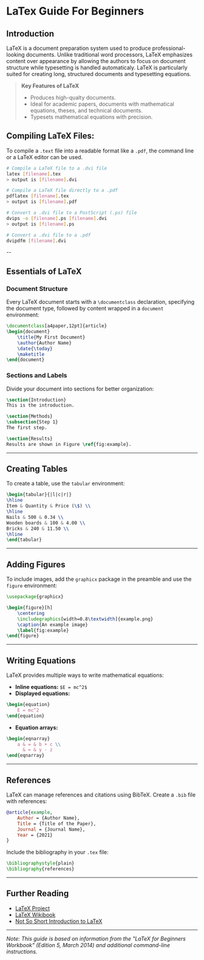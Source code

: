 # LaTex Guide For Beginners

## Introduction 

LaTeX is a document preparation system used to produce professional-looking documents. Unlike traditional word processors, LaTeX emphasizes content over appearance by allowing the authors to focus on document structure while typesetting is handled automaticaly. LaTeX is particularly suited for creating long, structured documents and typesetting equations.

> **Key Features of LaTeX** 
> - Produces high-qualty documents. 
> - Ideal for academic papers, documents with mathematical equations, theses, and technical documents. 
> - Typesets mathematical equations with precision. 

## Compiling LaTeX Files: 

To compile a `.text` file into a readable format like a `.pdf`, the command line or a LaTeX editor can be used. 

```Bash
# Compile a LaTeX file to a .dvi file
latex [filename].tex 
> output is [filename].dvi

# Compile a LaTeX file directly to a .pdf 
pdflatex [filename].tex
> output is [filename].pdf

# Convert a .dvi file to a PostScript (.ps) file
dvips -o [filename].ps [filename].dvi
> output is [filename].ps

# Convert a .dvi file to a .pdf 
dvipdfm [filename].dvi
```

-- 

## Essentials of LaTeX

### Document Structure 

Every LaTeX document starts with a `\documentclass` declaration, specifying the document type, followed by content wrapped in a `document` environment:

```latex
\documentclass[a4paper,12pt]{article}
\begin{document}
    \title{My First Document}
    \author{Author Name}
    \date{\today}
    \maketitle
\end{document}
```

### Sections and Labels

Divide your document into sections for better organization:

```latex
\section{Introduction}
This is the introduction.

\section{Methods}
\subsection{Step 1}
The first step.

\section{Results}
Results are shown in Figure \ref{fig:example}.
```

---

## Creating Tables

To create a table, use the `tabular` environment:

```latex
\begin{tabular}{|l|c|r|}
\hline
Item & Quantity & Price (\$) \\
\hline
Nails & 500 & 0.34 \\
Wooden boards & 100 & 4.00 \\
Bricks & 240 & 11.50 \\
\hline
\end{tabular}
```

---

## Adding Figures

To include images, add the `graphicx` package in the preamble and use the `figure` environment:

```latex
\usepackage{graphicx}

\begin{figure}[h]
    \centering
    \includegraphics[width=0.8\textwidth]{example.png}
    \caption{An example image}
    \label{fig:example}
\end{figure}
```

---

## Writing Equations

LaTeX provides multiple ways to write mathematical equations:

- **Inline equations:** `$E = mc^2$`
- **Displayed equations:**
```latex
\begin{equation}
    E = mc^2
\end{equation}
```

- **Equation arrays:**
```latex
\begin{eqnarray}
    a & = & b + c \\
      & = & y - z
\end{eqnarray}
```

---

## References

LaTeX can manage references and citations using BibTeX. Create a `.bib` file with references:

```bibtex
@article{example,
    Author = {Author Name},
    Title = {Title of the Paper},
    Journal = {Journal Name},
    Year = {2021}
}
```

Include the bibliography in your `.tex` file:

```latex
\bibliographystyle{plain}
\bibliography{references}
```

---

## Further Reading

- [LaTeX Project](http://www.latex-project.org/)
- [LaTeX Wikibook](http://en.wikibooks.org/wiki/LaTeX/)
- [Not So Short Introduction to LaTeX](http://ctan.tug.org/tex-archive/info/lshort/english/lshort.pdf)

---

*Note: This guide is based on information from the "LaTeX for Beginners Workbook" (Edition 5, March 2014) and additional command-line instructions.*
